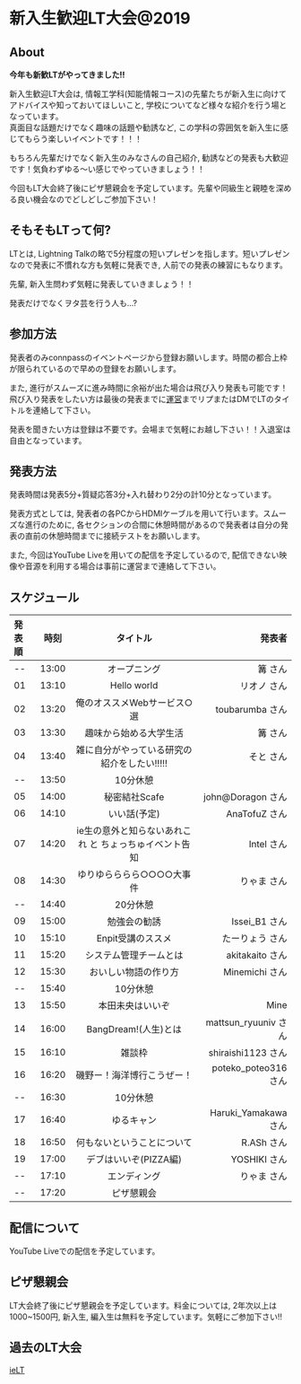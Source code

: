 # 新入生歓迎LT大会@2019

## About
**今年も新歓LTがやってきました!!**

新入生歓迎LT大会は, 情報工学科(知能情報コース)の先輩たちが新入生に向けてアドバイスや知っておいてほしいこと, 学校についてなど様々な紹介を行う場となっています。  
真面目な話題だけでなく趣味の話題や勧誘など, この学科の雰囲気を新入生に感じてもらう楽しいイベントです！！！

もちろん先輩だけでなく新入生のみなさんの自己紹介, 勧誘などの発表も大歓迎です！気負わずゆる〜い感じでやっていきましょう！！

今回もLT大会終了後にピザ懇親会を予定しています。先輩や同級生と親睦を深める良い機会なのでどしどしご参加下さい！

## そもそもLTって何?
LTとは, Lightning Talkの略で5分程度の短いプレゼンを指します。短いプレゼンなので発表に不慣れな方も気軽に発表でき, 人前での発表の練習にもなります。

先輩, 新入生問わず気軽に発表していきましょう！！

発表だけでなくヲタ芸を行う人も...?

## 参加方法
発表者のみconnpassのイベントページから登録お願いします。時間の都合上枠が限られているので早めの登録をお願いします。

また, 進行がスムーズに進み時間に余裕が出た場合は飛び入り発表も可能です！飛び入り発表をしたい方は最後の発表までに[運営](https://twitter.com/mine_tear1210)までリプまたはDMでLTのタイトルを連絡して下さい。

発表を聞きたい方は登録は不要です。会場まで気軽にお越し下さい！！入退室は自由となっています。

## 発表方法
発表時間は発表5分+質疑応答3分+入れ替わり2分の計10分となっています。

発表方式としては, 発表者の各PCからHDMIケーブルを用いて行います。スムーズな進行のために, 各セクションの合間に休憩時間があるので発表者は自分の発表の直前の休憩時間までに接続テストをお願いします。

また, 今回はYouTube Liveを用いての配信を予定しているので, 配信できない映像や音源を利用する場合は事前に運営まで連絡して下さい。

## スケジュール
| 発表順 | 時刻 | タイトル | 発表者 |
|:--|:--:|:--:|--:|
| -- | 13:00 | オープニング | 篝 さん |
| 01 | 13:10 | Hello world | リオノ さん |
| 02 | 13:20 | 俺のオススメWebサービス○選 | toubarumba さん |
| 03 | 13:30 | 趣味から始める大学生活 | 篝 さん |
| 04 | 13:40 | 雑に自分がやっている研究の紹介をしたい!!!!! | そと さん |
| -- | 13:50 | 10分休憩 | |
| 05 | 14:00 | 秘密結社Scafe | john@Doragon さん |
| 06 | 14:10 | いい話(予定) | AnaTofuZ さん |
| 07 | 14:20 | ie生の意外と知らないあれこれ と ちょっちゅイベント告知 | Intel さん |
| 08 | 14:30 | ゆりゆらららら○○○○大事件 | りゃま さん |
| -- | 14:40 | 20分休憩 | |
| 09 | 15:00 | 勉強会の勧誘 | Issei_B1 さん |
| 10 | 15:10 | Enpit受講のススメ | たーりょう さん |
| 11 | 15:20 | システム管理チームとは | akitakaito さん |
| 12 | 15:30 | おいしい物語の作り方 | Minemichi さん |
| -- | 15:40 | 10分休憩 | |
| 13 | 15:50 | 本田未央はいいぞ | Mine |
| 14 | 16:00 | BangDream!(人生)とは | mattsun_ryuuniv さん |
| 15 | 16:10 | 雑談枠 | shiraishi1123 さん |
| 16 | 16:20 | 磯野ー！海洋博行こうぜー！ | poteko_poteo316 さん |
| -- | 16:30 | 10分休憩 | |
| 17 | 16:40 | ゆるキャン | Haruki_Yamakawa さん |
| 18 | 16:50 | 何もないということについて | R.ASh さん |
| 19 | 17:00 | デブはいいぞ(PIZZA編)| YOSHIKI さん |
| -- | 17:10 | エンディング | りゃま さん |
| -- | 17:20 | ピザ懇親会 |  |

## 配信について
YouTube Liveでの配信を予定しています。

## ピザ懇親会
LT大会終了後にピザ懇親会を予定しています。料金については, 2年次以上は1000~1500円, 新入生, 編入生は無料を予定しています。気軽にご参加下さい!!

## 過去のLT大会
[ieLT](https://scrapbox.io/ie-ryukyu/ieLT)
